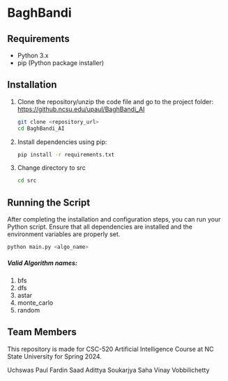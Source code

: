# BaghBandi
## Requirements

- Python 3.x
- pip (Python package installer)

## Installation

1. Clone the repository/unzip the code file and go to the project folder:
 https://github.ncsu.edu/upaul/BaghBandi_AI

    ```bash
    git clone <repository_url>
    cd BaghBandi_AI
    ```
2. Install dependencies using pip:

    ```bash
    pip install -r requirements.txt
    ```
3. Change directory to src

    ```bash
    cd src
    ```

## Running the Script

After completing the installation and configuration steps, you can run your Python script. Ensure that all dependencies are installed and the environment variables are properly set.

```bash
python main.py <algo_name> 
```
##### Valid Algorithm names:
1. bfs
2. dfs
3. astar
4. monte_carlo
5. random
## Team Members

This repository is made for CSC-520 Artificial Intelligence Course at NC State University for Spring 2024.

 Uchswas Paul
 Fardin Saad
 Adittya Soukarjya Saha
 Vinay Vobbilichetty


